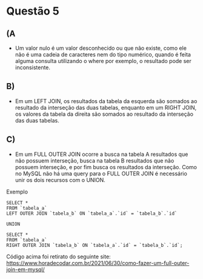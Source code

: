 # Questão 5

## (A 
* Um valor nulo é um valor desconhecido ou que não existe, como ele não é uma cadeia de caracteres nem do tipo numérico, quando é feita alguma consulta utilizando o where por exemplo, o resultado pode ser inconsistente.


## B)
* Em um LEFT JOIN, os resultados da tabela da esquerda são somados ao resultado da interseção das duas tabelas, enquanto em um RIGHT JOIN, os valores da tabela da direita são somados ao resultado da interseção das duas tabelas.


## C)
* Em um FULL OUTER JOIN ocorre a busca na tabela A resultados que não possuem interseção, busca na tabela B resultados que não possuem interseção, e por fim busca os resultados da interseção. Como no MySQL não há uma query para o FULL OUTER JOIN é necessário unir os dois recursos com o UNION.

Exemplo
```
SELECT *
FROM `tabela_a`
LEFT OUTER JOIN `tabela_b` ON `tabela_a`.`id` = `tabela_b`.`id`

UNION

SELECT *
FROM `tabela_a`
RIGHT OUTER JOIN `tabela_b` ON `tabela_a`.`id` = `tabela_b`.`id`;
```
Código acima foi retirato do seguinte site: https://www.horadecodar.com.br/2021/06/30/como-fazer-um-full-outer-join-em-mysql/

